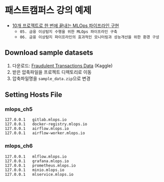 # 패스트캠퍼스 강의 예제
- [10개 프로젝트로 한 번에 끝내는 MLOps 파이프라인 구현](https://fastcampus.co.kr/data_online_mlopspj)
  - ```05. 금융 이상탐지 수행을 위한 MLOps 파이프라인 구축```
  - ```06. 금융 이상탐지 파이프라인의 효과적인 모니터링과 성능개선을 위한 환경 구성```

## Download sample datasets
1. 다운로드: [Fraudulent Transactions Data](https://www.kaggle.com/datasets/chitwanmanchanda/fraudulent-transactions-data) (Kaggle)
2. 받은 압축파일을 프로젝트 디렉토리로 이동
3. 압축파일명을 ```sample_data.zip```으로 변경

## Setting Hosts File
### mlops_ch5
```
127.0.0.1	gitlab.mlops.io
127.0.0.1	docker-registry.mlops.io
127.0.0.1	airflow.mlops.io
127.0.0.1	airflow-worker.mlops.io
```

### mlops_ch6
```
127.0.0.1	mlflow.mlops.io
127.0.0.1	grafana.mlops.io
127.0.0.1	prometheus.mlops.io
127.0.0.1	minio.mlops.io
127.0.0.1	mlservice.mlops.io
```
